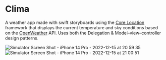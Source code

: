 #  Clima

A weather app made with swift storyboards using the [Core Location](https://developer.apple.com/documentation/corelocation) framework that displays the current temperature and sky conditions based on the [OpenWeather](https://openweathermap.org/api) API. Uses both the Delegation & Model–view–controller design patterns.

![Simulator Screen Shot - iPhone 14 Pro - 2022-12-15 at 20 59 35](https://user-images.githubusercontent.com/60455369/207993081-cd5a1868-bc50-4ad8-9afb-adfd32a8843b.png)
![Simulator Screen Shot - iPhone 14 Pro - 2022-12-15 at 21 00 51](https://user-images.githubusercontent.com/60455369/207993086-c104b653-4d79-4c79-bcd0-a0a76acf64f7.png)
